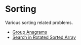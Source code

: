 # Sorting

Various sorting related problems.

* [Group Anagrams](Anagrams)  
* [Search in Rotated Sorted Array](Rotated)  